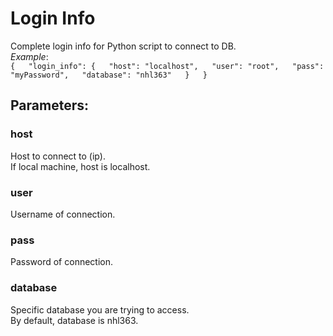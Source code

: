 # Login Info
Complete login info for Python script to connect to DB.  
    *Example*:  
    ```
    {  
    "login_info": {  
        "host": "localhost",  
        "user": "root",  
        "pass": "myPassword",  
        "database": "nhl363"  
    }  
}  
    ```

## **Parameters**:
### host
Host to connect to (ip).  
If local machine, host is localhost.
### user
Username of connection.
### pass
Password of connection.
### database
Specific database you are trying to access.  
By default, database is nhl363.